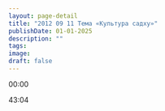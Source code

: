 ```yaml
---
layout: page-detail
title: "2012 09 11 Тема «Культура садху»"
publishDate: 01-01-2025
description: ""
tags:
image:
draft: false
---
```


00:00 

43:04 

  
